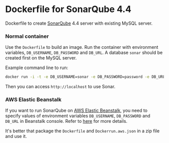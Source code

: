 Dockerfile for SonarQube 4.4
============

Dockerfile to create [SonarQube](http://www.sonarqube.org/) 4.4 server with existing MySQL server.


### Normal container
Use the `Dockerfile` to build an image. Run the container with environment variables, `DB_USERNAME`, `DB_PASSWORD` and `DB_URL`. A database `sonar` should be created first on the MySQL server.

Example command line to run:

```bash
docker run -i -t -e DB_USERNAME=sonar -e DB_PASSWORD=password -e DB_URL=mysqlserver:3306 -p 80:9000 <Image ID>
```

Then you can access `http://localhost` to use Sonar.

### AWS Elastic Beanstalk

If you want to run SonarQube on [AWS Elastic Beanstalk](http://aws.amazon.com/elasticbeanstalk/), you need to specify values of environment variables `DB_USERNAME`, `DB_PASSWORD` and `DB_URL` in Beanstalk console. Refer to [here](http://docs.aws.amazon.com/elasticbeanstalk/latest/dg/create_deploy_docker.container.console.html) for more details.

It's better that package the `Dockerfile` and `Dockerrun.aws.json` in a zip file and use it.